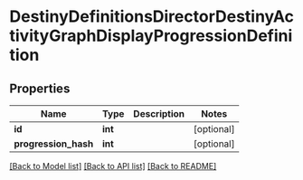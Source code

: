 # DestinyDefinitionsDirectorDestinyActivityGraphDisplayProgressionDefinition

## Properties
Name | Type | Description | Notes
------------ | ------------- | ------------- | -------------
**id** | **int** |  | [optional] 
**progression_hash** | **int** |  | [optional] 

[[Back to Model list]](../README.md#documentation-for-models) [[Back to API list]](../README.md#documentation-for-api-endpoints) [[Back to README]](../README.md)


